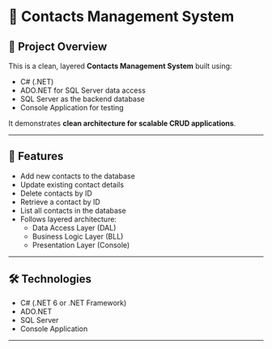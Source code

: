# 📇 Contacts Management System

## 🚀 Project Overview

This is a clean, layered **Contacts Management System** built using:

- C# (.NET)
- ADO.NET for SQL Server data access
- SQL Server as the backend database
- Console Application for testing

It demonstrates **clean architecture for scalable CRUD applications**.

---

## 🎯 Features

- Add new contacts to the database
- Update existing contact details
- Delete contacts by ID
- Retrieve a contact by ID
- List all contacts in the database
- Follows layered architecture:
  - Data Access Layer (DAL)
  - Business Logic Layer (BLL)
  - Presentation Layer (Console)

---

## 🛠️ Technologies

- C# (.NET 6 or .NET Framework)
- ADO.NET
- SQL Server
- Console Application

---



